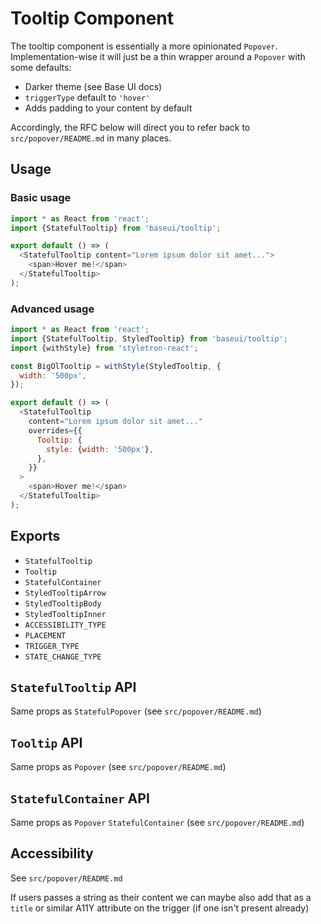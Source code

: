 # Tooltip Component

The tooltip component is essentially a more opinionated `Popover`. Implementation-wise it will just be a thin wrapper around a `Popover` with some defaults:

* Darker theme (see Base UI docs)
* `triggerType` default to `'hover'`
* Adds padding to your content by default

Accordingly, the RFC below will direct you to refer back to `src/popover/README.md` in many places.

## Usage

### Basic usage

```javascript
import * as React from 'react';
import {StatefulTooltip} from 'baseui/tooltip';

export default () => (
  <StatefulTooltip content="Lorem ipsum dolor sit amet...">
    <span>Hover me!</span>
  </StatefulTooltip>
);
```

### Advanced usage

```javascript
import * as React from 'react';
import {StatefulTooltip, StyledTooltip} from 'baseui/tooltip';
import {withStyle} from 'styletron-react';

const BigOlTooltip = withStyle(StyledTooltip, {
  width: '500px',
});

export default () => (
  <StatefulTooltip
    content="Lorem ipsum dolor sit amet..."
    overrides={{
      Tooltip: {
        style: {width: '500px'},
      },
    }}
  >
    <span>Hover me!</span>
  </StatefulTooltip>
);
```

## Exports

* `StatefulTooltip`
* `Tooltip`
* `StatefulContainer`
* `StyledTooltipArrow`
* `StyledTooltipBody`
* `StyledTooltipInner`
* `ACCESSIBILITY_TYPE`
* `PLACEMENT`
* `TRIGGER_TYPE`
* `STATE_CHANGE_TYPE`

## `StatefulTooltip` API

Same props as `StatefulPopover` (see `src/popover/README.md`)

## `Tooltip` API

Same props as `Popover` (see `src/popover/README.md`)

## `StatefulContainer` API

Same props as `Popover` `StatefulContainer` (see `src/popover/README.md`)

## Accessibility

See `src/popover/README.md`

If users passes a string as their content we can maybe also add that as a `title` or similar A11Y attribute on the trigger (if one isn't present already)

